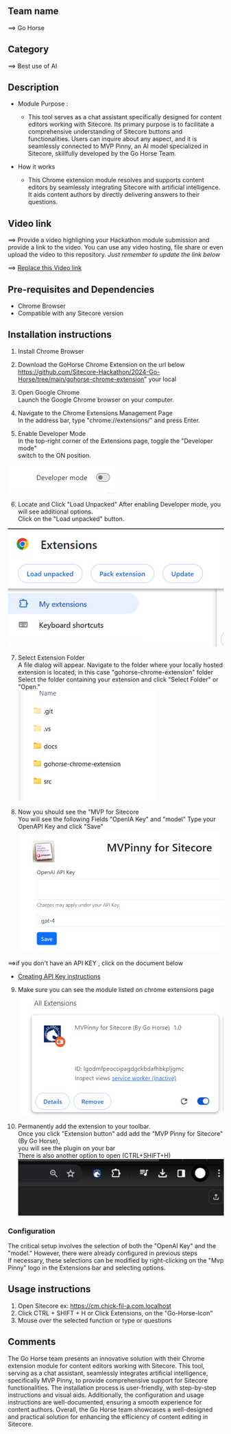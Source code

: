 
## Team name
⟹ Go Horse

## Category
⟹ Best use of AI

## Description
  - Module Purpose : <br/>
    - This tool serves as a chat assistant specifically designed for content editors working with Sitecore. Its primary purpose is to facilitate a comprehensive understanding of Sitecore buttons and functionalities. Users can inquire about any aspect, and it is seamlessly connected to MVP Pinny, an AI model specialized in Sitecore, skillfully developed by the Go Horse Team.

  - How it works<br/>
    - This Chrome extension module resolves and supports content editors by seamlessly integrating Sitecore with artificial intelligence. It aids content authors by directly delivering answers to their questions.

## Video link
⟹ Provide a video highlighing your Hackathon module submission and provide a link to the video. You can use any video hosting, file share or even upload the video to this repository. _Just remember to update the link below_

⟹ [Replace this Video link](#video-link)


## Pre-requisites and Dependencies

- Chrome Browser 
- Compatible with any Sitecore version

## Installation instructions

1. Install Chrome Browser

2. Download the GoHorse Chrome Extension on the url below <br/>
https://github.com/Sitecore-Hackathon/2024-Go-Horse/tree/main/gohorse-chrome-extension" your local<br/>

3.  Open Google Chrome <br/>
Launch the Google Chrome browser on your computer.<br/>

4.  Navigate to the Chrome Extensions Management Page <br/>
In the address bar, type "chrome://extensions/" and press Enter.<br/>

5. Enable Developer Mode<br/>
In the top-right corner of the Extensions page, toggle the "Developer mode"<br/>
switch to the ON position.<br/>

![alt text](/docs/images/image-1.png)<br/>

6. Locate and Click "Load Unpacked"
After enabling Developer mode, you will see additional options.<br/>
Click on the "Load unpacked" button.<br/>

![alt text](/docs/images/image-2.png)<br/>

7. Select Extension Folder<br/>
A file dialog will appear. Navigate to the folder where your locally hosted extension is located, in this case "gohorse-chrome-extension" folder<br/>
Select the folder containing your extension and click "Select Folder" or "Open."<br/>
![alt text](/docs/images/image-3.png)<br/>

8. Now you should see the "MVP for Sitecore<br/>
You will see the following Fields "OpenIA Key" and "model" Type your OpenAPI Key and click "Save"<br/>
![alt text](/docs/images/image-9.png)<br/>

⟹if you don't have an API KEY , click on the document below <br/>
- [Creating API Key instructions](CreatingAPIkey.md)<br/>

9. Make sure you can see the module listed on chrome extensions page<br/>
![alt text](/docs/images/image-10.png)<br/>

10. Permanently add the extension to your toolbar.<br/>
Once you click "Extension button" add add the "MVP Pinny for Sitecore"(By Go Horse), <br/>
you will see the plugin on your bar<br/>
There is also another option to open (CTRL+SHIFT+H)<br/>
 ![alt text](/docs/images/image-8.png)<br/>

### Configuration
The critical setup involves the selection of both the "OpenAI Key" and the "model." However, there were already configured in previous steps<br> If necessary, these selections can be modified by right-clicking on the "Mvp Pinny" logo in the Extensions bar and selecting options.

## Usage instructions
1. Open Sitecore ex: https://cm.chick-fil-a.com.localhost<br/>
2. Click CTRL + SHIFT + H or Click Extensions, on the "Go-Horse-Icon"<br/>
3. Mouse over the selected function or type or questions<br/>

## Comments
The Go Horse team presents an innovative solution with their Chrome extension module for content editors working with Sitecore. This tool, serving as a chat assistant, seamlessly integrates artificial intelligence, specifically MVP Pinny, to provide comprehensive support for Sitecore functionalities. The installation process is user-friendly, with step-by-step instructions and visual aids. Additionally, the configuration and usage instructions are well-documented, ensuring a smooth experience for content authors. Overall, the Go Horse team showcases a well-designed and practical solution for enhancing the efficiency of content editing in Sitecore.
